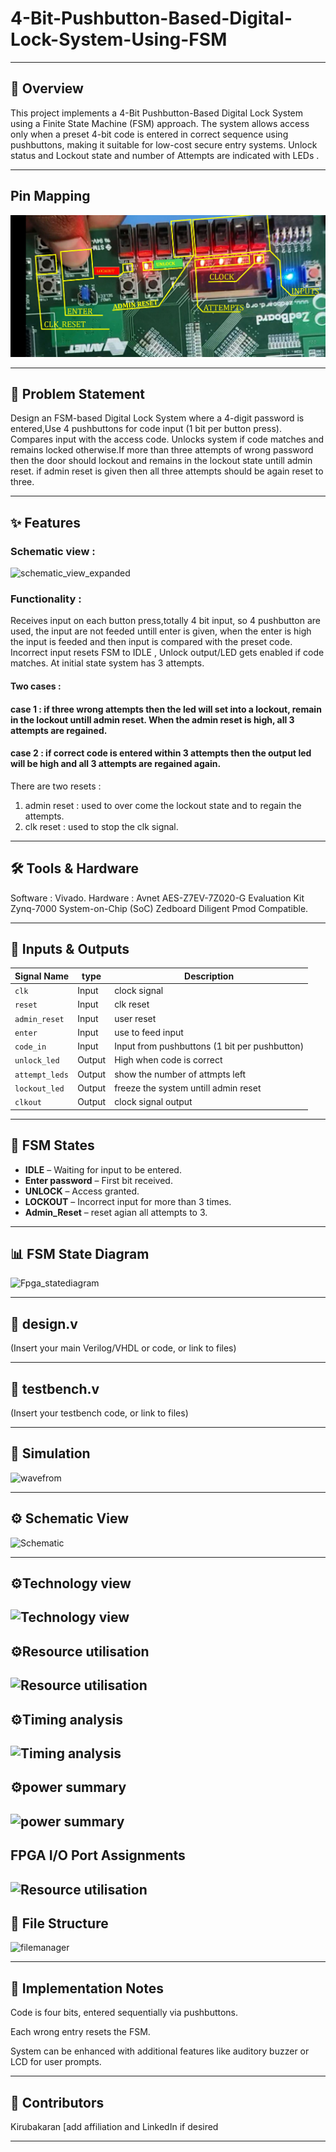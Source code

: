 # 4-Bit-Pushbutton-Based-Digital-Lock-System-Using-FSM

---

## 📝 Overview
This project implements a 4-Bit Pushbutton-Based Digital Lock System using a Finite State Machine (FSM) approach. The system allows access only when a preset 4-bit code is entered in correct sequence using pushbuttons, making it suitable for low-cost secure entry systems. Unlock status and Lockout state and number of Attempts are indicated with LEDs .

---

## Pin Mapping
![Fpga](https://github.com/Kirubakaran-001/4-Bit-Pushbutton-Based-Digital-Lock-System-Using-FSM/blob/ee7ad96bfb2fd96f9d4ace90fd6d3b418579ef29/IMAGES%20%26%20VIDEO/fpga_pinmapping.png)

---

## 📜 Problem Statement
Design an FSM-based Digital Lock System where a 4-digit password is entered,Use 4 pushbuttons for code input (1 bit per button press). Compares input with the access code.
Unlocks system if code matches and remains locked otherwise.If more than three attempts of wrong password then the door should lockout and remains in the lockout state untill admin reset.
if admin reset is given then all three attempts should be again reset to three.

---

## ✨ Features
### Schematic view :
![schematic_view_expanded]()
### Functionality :
Receives input on each button press,totally 4 bit input, so 4 pushbutton are used, the input are not feeded untill enter is given, when the enter is high the input is feeded and then input is compared with the preset code.
Incorrect input resets FSM to IDLE , Unlock output/LED gets enabled if code matches. At initial state system has 3 attempts. 
#### Two cases :
#### case 1 : if three wrong attempts then the led will set into a lockout, remain in the lockout untill admin reset. When the admin reset is high, all 3 attempts are regained.
#### case 2 : if correct code is entered within 3 attempts then the output led will be high and all 3 attempts are regained again.
There are two resets :
1) admin reset  : used to over come the lockout state and to regain the attempts.
2) clk reset    : used to stop the clk signal.

---

## 🛠 Tools & Hardware

Software :  Vivado.
Hardware :  Avnet AES-Z7EV-7Z020-G Evaluation Kit Zynq-7000 System-on-Chip (SoC) Zedboard Diligent Pmod Compatible.

---

## 🔌 Inputs & Outputs

| Signal Name  | type      | Description                                  |
|--------------|-----------|----------------------------------------------|
|`clk`         |   Input   | clock signal                                 |
|`reset`       |   Input   | clk reset                                    |
|`admin_reset` |   Input   | user reset                                   |
|`enter`       |   Input   | use to feed input                            |
|`code_in`     |   Input   | Input from pushbuttons (1 bit per pushbutton)| 
|`unlock_led`  |   Output  | High when code is correct                    |
|`attempt_leds`|   Output  |show the number of attmpts left               |
|`lockout_led` |   Output  | freeze the system untill admin reset         |
|`clkout`      |   Output  | clock signal output                          |

---

## 🔄 FSM States

- **IDLE**           – Waiting for input to be entered.
- **Enter password** – First bit received.
- **UNLOCK**         – Access granted.
- **LOCKOUT**        – Incorrect input for more than 3 times.
- **Admin_Reset**    – reset agian all attempts to 3.

---

## 📊 FSM State Diagram

![Fpga_statediagram]()

---

## 📂 design.v
(Insert your main Verilog/VHDL or code, or link to files)

---

## 📂 testbench.v
(Insert your testbench code, or link to files)

---

## 🧪 Simulation
![wavefrom]()

---

## ⚙️ Schematic View
![Schematic]()

---
## ⚙️Technology view
![Technology view]()
---
## ⚙️Resource utilisation
![Resource utilisation]()
---
## ⚙️Timing analysis
![Timing analysis]()
---
## ⚙️power summary
![power summary]()
---
## FPGA I/O Port Assignments
![Resource utilisation]()
---

## 📂 File Structure
![filemanager]()

---

## 💫 Implementation Notes
Code is four bits, entered sequentially via pushbuttons.

Each wrong entry resets the FSM.

System can be enhanced with additional features like auditory buzzer or LCD for user prompts.

---

## 👥 Contributors
Kirubakaran [add affiliation and LinkedIn if desired

---
